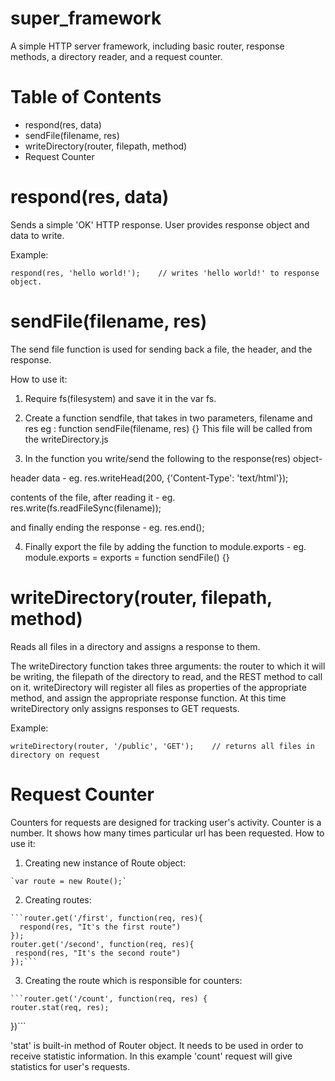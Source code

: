 # super_framework

A simple HTTP server framework, including basic router, response methods, a directory
reader, and a request counter.

Table of Contents
=================

* respond(res, data)
* sendFile(filename, res)
* writeDirectory(router, filepath, method)
* Request Counter

# respond(res, data)

  Sends a simple 'OK' HTTP response. User provides response object and data to write.

  Example:

  `respond(res, 'hello world!');    // writes 'hello world!' to response object.`

# sendFile(filename, res)

  The send file function is used for sending back a file, the header, and the response.

  How to use it:

  1. Require fs(filesystem) and save it in the var fs.

  2. Create a function sendfile, that takes in two parameters, filename and res
  eg : function sendFile(filename, res) {}
  This file will be called from the writeDirectory.js

  3. In the function you write/send the following to the response(res) object-

  header data -
  eg. res.writeHead(200, {'Content-Type': 'text/html'});

  contents of the file, after reading it -
  eg. res.write(fs.readFileSync(filename));

  and finally ending the response -
  eg. res.end();

  4. Finally export the file by adding the function to module.exports -
  eg. module.exports = exports = function sendFile() {}


# writeDirectory(router, filepath, method)

  Reads all files in a directory and assigns a response to them.

  The writeDirectory function takes three arguments: the router to which it will be
  writing, the filepath of the directory to read, and the REST method to call on it.
  writeDirectory will register all files as properties of the appropriate method,
  and assign the appropriate response function. At this time writeDirectory only
  assigns responses to GET requests.

  Example:

  `writeDirectory(router, '/public', 'GET');    // returns all files in directory on request`

# Request Counter

  Counters for requests are designed for tracking user's activity.
  Counter is a number. It shows how many times particular url has been requested.
  How to use it:

  1. Creating new instance of Route object:

    `var route = new Route();`

  2. Creating routes:

    ```router.get('/first', function(req, res){
      respond(res, "It's the first route")
    });
    router.get('/second', function(req, res){
     respond(res, "It's the second route")
    });```

  3. Creating the route which is responsible for counters:

    ```router.get('/count', function(req, res) {
    router.stat(req, res);
   })```

  'stat' is built-in method of Router object. It needs to be used in order to
  receive statistic information. In this example 'count' request will give
  statistics for user's requests.
